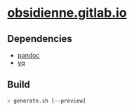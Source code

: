 # [obsidienne.gitlab.io](https://obsidienne.gitlab.io)

## Dependencies

* [pandoc](https://pandoc.org/)
* [yq](https://github.com/mikefarah/yq)

## Build

~~~sh
> generate.sh [--preview]
~~~
